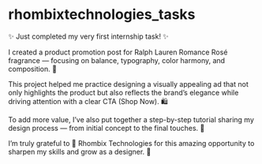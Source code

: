 # rhombixtechnologies_tasks
✨ Just completed my very first internship task! ✨

I created a product promotion post for Ralph Lauren Romance Rosé fragrance — focusing on balance, typography, color harmony, and composition. 💫

This project helped me practice designing a visually appealing ad that not only highlights the product but also reflects the brand’s elegance while driving attention with a clear CTA (Shop Now). 🛍️

To add more value, I’ve also put together a step-by-step tutorial sharing my design process — from initial concept to the final touches. 🎨

I’m truly grateful to 💼 Rhombix Technologies for this amazing opportunity to sharpen my skills and grow as a designer. 🌸
